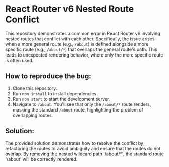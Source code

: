 # React Router v6 Nested Route Conflict

This repository demonstrates a common error in React Router v6 involving nested routes that conflict with each other. Specifically, the issue arises when a more general route (e.g., `/about`) is defined alongside a more specific route (e.g., `/about/*`) that overlaps the general route's path. This leads to unexpected rendering behavior, where only the more specific route is often used. 

## How to reproduce the bug:
1. Clone this repository.
2. Run `npm install` to install dependencies.
3. Run `npm start` to start the development server.
4. Navigate to `/about`. You'll see that only the `/about/*` route renders, masking the standard `/about` route, highlighting the problem of overlapping routes.

## Solution:
The provided solution demonstrates how to resolve the conflict by refactoring the routes to avoid ambiguity and ensure that the routes do not overlap.  By removing the nested wildcard path '/about/*', the standard route '/about' will be correctly rendered.
